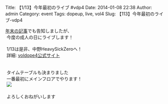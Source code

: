 Title: 【1/13】今年最初のライブ #vdp4
Date: 2014-01-08 22:38
Author: admin
Category: event
Tags: dopeup, live, vol4
Slug: 【113】今年最初のライブ-vdp4

[年末の記事](http://blog.ca54makske.com/blog/2013/12/18/voldope4/)でも告知しましたが、  
 今度の成人の日にライブします！  
   
 1/13は是非、中野HeavySickZeroへ！  
 詳細: [voldope4公式サイト](http://vol4records.wix.com/vdp4)  
   
   
 タイムテーブルも決まりました  
 一番最初にメインフロアでやります！  
 ![](http://www.gaf-guren.com/vold4/vol_dope4_tt.png)  
   
 よろしくおねがいします  
 
